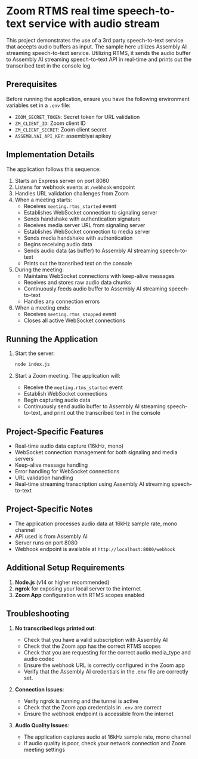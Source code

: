 # Zoom RTMS real time speech-to-text service with audio stream

This project demonstrates the use of a 3rd party speech-to-text service that accepts audio buffers as input. The sample here utilizes Assembly AI streaming speech-to-text service. Utilizing RTMS, it sends the audio buffer to Assembly AI streaming speech-to-text API in real-time and prints out the transcribed text in the console log.

## Prerequisites

Before running the application, ensure you have the following environment variables set in a `.env` file:
- `ZOOM_SECRET_TOKEN`: Secret token for URL validation
- `ZM_CLIENT_ID`: Zoom client ID
- `ZM_CLIENT_SECRET`: Zoom client secret
- `ASSEMBLYAI_API_KEY`: assemblyai apikey



## Implementation Details

The application follows this sequence:

1. Starts an Express server on port 8080
2. Listens for webhook events at `/webhook` endpoint
3. Handles URL validation challenges from Zoom
4. When a meeting starts:
   - Receives `meeting.rtms_started` event
   - Establishes WebSocket connection to signaling server
   - Sends handshake with authentication signature
   - Receives media server URL from signaling server
   - Establishes WebSocket connection to media server
   - Sends media handshake with authentication
   - Begins receiving audio data
   - Sends audio data (as buffer) to Assembly AI streaming speech-to-text
   - Prints out the transribed text on the console
5. During the meeting:  
   - Maintains WebSocket connections with keep-alive messages
   - Receives and stores raw audio data chunks
   - Continuously feeds audio buffer to Assembly AI streaming speech-to-text
   - Handles any connection errors
6. When a meeting ends:  
   - Receives `meeting.rtms_stopped` event
   - Closes all active WebSocket connections

## Running the Application

1. Start the server:
   ```bash
   node index.js 
   ```

2. Start a Zoom meeting. The application will: 
   - Receive the `meeting.rtms_started` event
   - Establish WebSocket connections
   - Begin capturing audio data
   - Continuously send audio buffer to Assembly AI streaming speech-to-text, and print out the transcribed text in the console

## Project-Specific Features

- Real-time audio data capture (16kHz, mono)
- WebSocket connection management for both signaling and media servers
- Keep-alive message handling
- Error handling for WebSocket connections
- URL validation handling
- Real-time streaming transcription using Assembly AI streaming speech-to-text

## Project-Specific Notes 

- The application processes audio data at 16kHz sample rate, mono channel
- API used is from Assembly AI
- Server runs on port 8080
- Webhook endpoint is available at `http://localhost:8080/webhook`

## Additional Setup Requirements 

1. **Node.js** (v14 or higher recommended)
2. **ngrok** for exposing your local server to the internet
3. **Zoom App** configuration with RTMS scopes enabled

## Troubleshooting  

1. **No transcribed logs printed out**:
   - Check that you have a valid subscription with Assembly AI
   - Check that the Zoom app has the correct RTMS scopes
   - Check that you are requesting for the correct audio media_type and audio codec
   - Ensure the webhook URL is correctly configured in the Zoom app
   - Verify that the Assembly AI credentials in the .env file are correctly set.

2. **Connection Issues**:
   - Verify ngrok is running and the tunnel is active
   - Check that the Zoom app credentials in `.env` are correct
   - Ensure the webhook endpoint is accessible from the internet

3. **Audio Quality Issues**:
   - The application captures audio at 16kHz sample rate, mono channel
   - If audio quality is poor, check your network connection and Zoom meeting settings

